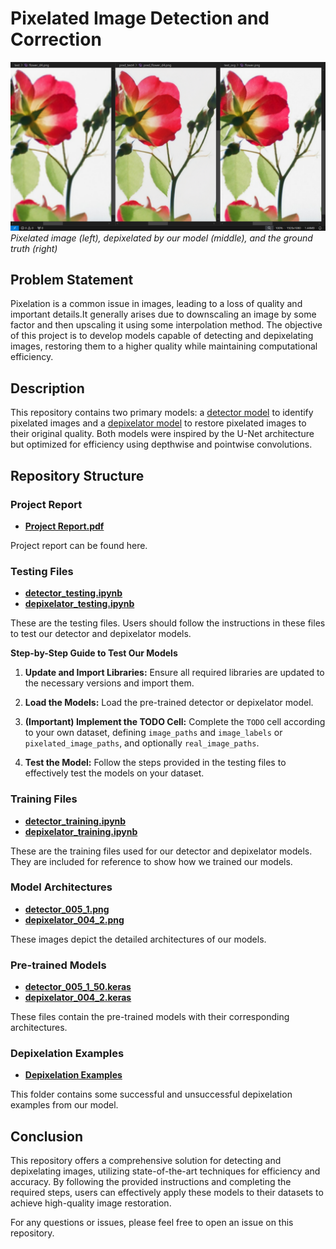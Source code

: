 # Pixelated Image Detection and Correction

![Depixelation Example](https://github.com/aShutOSh0139/Pixelated_Img_Correction/blob/main/depixelation_examples/success2_flower_4x_lanczos_nearest.png?raw=true)
*Pixelated image (left), depixelated by our model (middle), and the ground truth (right)*

## Problem Statement

Pixelation is a common issue in images, leading to a loss of quality and important details.It generally arises due to downscaling an image by some factor and then upscaling it using some interpolation method. The objective of this project is to develop models capable of detecting and depixelating images, restoring them to a higher quality while maintaining computational efficiency.

## Description

This repository contains two primary models: a [detector model](https://github.com/aShutOSh0139/Pixelated_Img_Correction/blob/main/detector_005_1_50.keras) to identify pixelated images and a [depixelator model](https://github.com/aShutOSh0139/Pixelated_Img_Correction/blob/main/depixelator_004_2.keras) to restore pixelated images to their original quality. Both models were inspired by the U-Net architecture but optimized for efficiency using depthwise and pointwise convolutions.

## Repository Structure

### Project Report
- **[Project Report.pdf](https://github.com/aShutOSh0139/Pixelated_Img_Correction/blob/main/Project%20Report.pdf)**

Project report can be found here.

### Testing Files
- **[detector_testing.ipynb](https://github.com/aShutOSh0139/pixelation_correction/blob/main/detector_testing.ipynb)**
- **[depixelator_testing.ipynb](https://github.com/aShutOSh0139/pixelation_correction/blob/main/depixelator_testing.ipynb)**

These are the testing files. Users should follow the instructions in these files to test our detector and depixelator models.

**Step-by-Step Guide to Test Our Models**

1. **Update and Import Libraries:** Ensure all required libraries are updated to the necessary versions and import them.

2. **Load the Models:** Load the pre-trained detector or depixelator model.

3. **(Important) Implement the TODO Cell:** Complete the `TODO` cell according to your own dataset, defining `image_paths` and `image_labels` or `pixelated_image_paths`, and optionally `real_image_paths`.

4. **Test the Model:** Follow the steps provided in the testing files to effectively test the models on your dataset.

### Training Files
- **[detector_training.ipynb](https://github.com/aShutOSh0139/pixelation_correction/blob/main/detector_training.ipynb)**
- **[depixelator_training.ipynb](https://github.com/aShutOSh0139/pixelation_correction/blob/main/depixelator_training.ipynb)**

These are the training files used for our detector and depixelator models. They are included for reference to show how we trained our models.

### Model Architectures
- **[detector_005_1.png](https://github.com/aShutOSh0139/pixelation_correction/blob/main/detector_005_1.png)**
- **[depixelator_004_2.png](https://github.com/aShutOSh01391/pixelation_correction/blob/main/depixelator_004_2.png)**

These images depict the detailed architectures of our models.

### Pre-trained Models
- **[detector_005_1_50.keras](https://github.com/aShutOSh0139/pixelation_correction/blob/main/detector_005_1_50.keras)**
- **[depixelator_004_2.keras](https://github.com/aShutOSh0139/pixelation_correction/blob/main/depixelator_004_2.keras)**

These files contain the pre-trained models with their corresponding architectures.

### Depixelation Examples
- **[Depixelation Examples](https://github.com/aShutOSh0139/pixelation_correction/tree/main/depixelation_examples)**

This folder contains some successful and unsuccessful depixelation examples from our model.

## Conclusion

This repository offers a comprehensive solution for detecting and depixelating images, utilizing state-of-the-art techniques for efficiency and accuracy. By following the provided instructions and completing the required steps, users can effectively apply these models to their datasets to achieve high-quality image restoration.

For any questions or issues, please feel free to open an issue on this repository.
